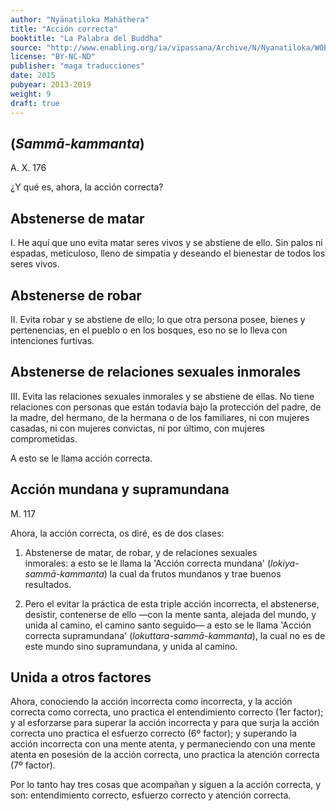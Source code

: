 ```yaml
---
author: "Nyānatiloka Mahāthera"
title: "Acción correcta"
booktitle: "La Palabra del Buddha"
source: "http://www.enabling.org/ia/vipassana/Archive/N/Nyanatiloka/WOB/index.html"
license: "BY-NC-ND"
publisher: "maga traducciones"
date: 2015
pubyear: 2013-2019 
weight: 9
draft: true
---
```


## (*Sammā-kammanta*)  

A. X. 176  

¿Y qué es, ahora, la acción correcta?  

## Abstenerse de matar  

I. He aquí que uno evita matar seres vivos y se abstiene de ello. Sin palos ni espadas, meticuloso, lleno de simpatía y deseando el bienestar de todos los seres vivos.  

## Abstenerse de robar  

II. Evita robar y se abstiene de ello; lo que otra persona posee, bienes y pertenencias, en el pueblo o en los bosques, eso no se lo lleva con intenciones furtivas.  

## Abstenerse de relaciones sexuales inmorales  

III. Evita las relaciones sexuales inmorales y se abstiene de ellas. No tiene relaciones con personas que están todavía bajo la protección del padre, de la madre, del hermano, de la hermana o de los familiares, ni con mujeres casadas, ni con mujeres convictas, ni por último, con mujeres comprometidas.  

A esto se le llama acción correcta.  

## Acción mundana y supramundana  

M. 117   

Ahora, la acción correcta, os diré, es de dos clases:  

1. Abstenerse de matar, de robar, y de relaciones sexuales   
inmorales: a esto se le llama la 'Acción correcta mundana' (*lokiya-sammā-kammanta*) la cual da frutos mundanos y trae buenos resultados.  

2. Pero el evitar la práctica de esta triple acción incorrecta, el abstenerse, desistir, contenerse de ello —con la mente santa, alejada del mundo, y unida al camino, el camino santo seguido— a esto se le llama 'Acción correcta supramundana' (*lokuttara-sammā-kammanta*), la cual no es de este mundo sino supramundana, y unida al camino.  

## Unida a otros factores  

Ahora, conociendo la acción incorrecta como incorrecta, y la acción correcta como correcta, uno practica el entendimiento correcto (1er factor); y al esforzarse para superar la acción incorrecta y para que surja la acción correcta uno practica el esfuerzo correcto (6º factor); y superando la acción incorrecta con una mente atenta, y permaneciendo con una mente atenta en posesión de la acción correcta, uno practica la atención correcta (7º factor).  

Por lo tanto hay tres cosas que acompañan y siguen a la acción correcta, y son: entendimiento correcto, esfuerzo correcto y atención correcta.  
